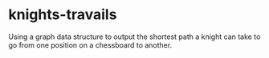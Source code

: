 # knights-travails
Using a graph data structure to output the shortest path a knight can take to go from one position on a chessboard to another.
